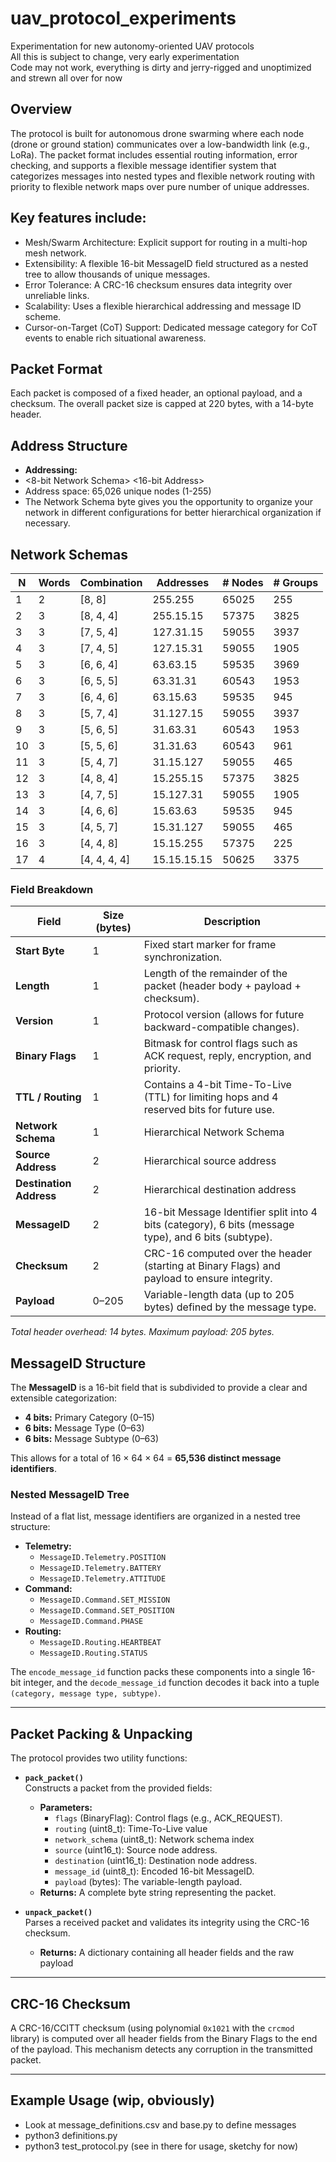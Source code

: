 # uav_protocol_experiments
Experimentation for new autonomy-oriented UAV protocols\
All this is subject to change, very early experimentation\
Code may not work, everything is dirty and jerry-rigged and unoptimized and strewn all over for now

## Overview
The protocol is built for autonomous drone swarming where each node (drone or ground station) communicates over a low-bandwidth link (e.g., LoRa). The packet format includes essential routing information, error checking, and supports a flexible message identifier system that categorizes messages into nested types and flexible network routing with priority to flexible network maps over pure number of unique addresses.

## Key features include:

* Mesh/Swarm Architecture: Explicit support for routing in a multi-hop mesh network.
* Extensibility: A flexible 16-bit MessageID field structured as a nested tree to allow thousands of unique messages.
* Error Tolerance: A CRC-16 checksum ensures data integrity over unreliable links.
* Scalability: Uses a flexible hierarchical addressing and message ID scheme.
* Cursor-on-Target (CoT) Support: Dedicated message category for CoT events to enable rich situational awareness.

## Packet Format
Each packet is composed of a fixed header, an optional payload, and a checksum. The overall packet size is capped at 220 bytes, with a 14-byte header.

## Address Structure

- **Addressing:** 
- <8-bit Network Schema> <16-bit Address>
- Address space: 65,026 unique nodes (1-255)
- The Network Schema byte gives you the opportunity to organize your network in different configurations for better hierarchical organization if necessary.

## Network Schemas
|N | Words | Combination |Addresses | # Nodes | # Groups |
|--|----|--------|---------|-------|-----|
| 1 | 2 | [8, 8] | 255.255 | 65025 | 255 |
| 2 | 3 | [8, 4, 4] | 255.15.15 | 57375 | 3825 |
| 3 | 3 | [7, 5, 4] | 127.31.15 | 59055 | 3937 |
| 4 | 3 | [7, 4, 5] | 127.15.31 | 59055 | 1905 |
| 5 | 3 | [6, 6, 4] | 63.63.15 | 59535 | 3969 |
| 6 | 3 | [6, 5, 5] | 63.31.31 | 60543 | 1953 |
| 7 | 3 | [6, 4, 6] | 63.15.63 | 59535 | 945 |
| 8 | 3 | [5, 7, 4] | 31.127.15 | 59055 | 3937 |
| 9 | 3 | [5, 6, 5] | 31.63.31 | 60543 | 1953 |
| 10 | 3 | [5, 5, 6] | 31.31.63 | 60543 | 961 |
| 11 | 3 | [5, 4, 7] | 31.15.127 | 59055 | 465 |
| 12 | 3 | [4, 8, 4] | 15.255.15 | 57375 | 3825 |
| 13 | 3 | [4, 7, 5] | 15.127.31 | 59055 | 1905 |
| 14 | 3 | [4, 6, 6] | 15.63.63 | 59535 | 945 |
| 15 | 3 | [4, 5, 7] | 15.31.127 | 59055 | 465 |
| 16 | 3 | [4, 4, 8] | 15.15.255 | 57375 | 225 |
| 17 | 4 | [4, 4, 4, 4] | 15.15.15.15 | 50625 | 3375 |

### Field Breakdown

| Field                   | Size (bytes) | Description                                                                                                  |
|-------------------------|--------------|--------------------------------------------------------------------------------------------------------------|
| **Start Byte**          | 1            | Fixed start marker for frame synchronization.                                |
| **Length**              | 1            | Length of the remainder of the packet (header body + payload + checksum).                                     |
| **Version**             | 1            | Protocol version (allows for future backward-compatible changes).                                             |
| **Binary Flags**        | 1            | Bitmask for control flags such as ACK request, reply, encryption, and priority.                               |
| **TTL / Routing**       | 1            | Contains a 4-bit Time-To-Live (TTL) for limiting hops and 4 reserved bits for future use.                      |
| **Network Schema**      | 1            | Hierarchical Network Schema
| **Source Address**      | 2            | Hierarchical source address
| **Destination Address** | 2            | Hierarchical destination address
| **MessageID**           | 2            | 16-bit Message Identifier split into 4 bits (category), 6 bits (message type), and 6 bits (subtype).            |
| **Checksum**            | 2            | CRC-16 computed over the header (starting at Binary Flags) and payload to ensure integrity.                   |
| **Payload**             | 0–205        | Variable-length data (up to 205 bytes) defined by the message type.                                           |

*Total header overhead: 14 bytes. Maximum payload: 205 bytes.*


## MessageID Structure

The **MessageID** is a 16-bit field that is subdivided to provide a clear and extensible categorization:

- **4 bits:** Primary Category (0–15)
- **6 bits:** Message Type (0–63)
- **6 bits:** Message Subtype (0–63)

This allows for a total of 16 × 64 × 64 = **65,536 distinct message identifiers**.

### Nested MessageID Tree

Instead of a flat list, message identifiers are organized in a nested tree structure:

- **Telemetry:**  
  - `MessageID.Telemetry.POSITION`  
  - `MessageID.Telemetry.BATTERY`  
  - `MessageID.Telemetry.ATTITUDE`
- **Command:**  
  - `MessageID.Command.SET_MISSION`  
  - `MessageID.Command.SET_POSITION`  
  - `MessageID.Command.PHASE`
- **Routing:**  
  - `MessageID.Routing.HEARTBEAT`  
  - `MessageID.Routing.STATUS`

The `encode_message_id` function packs these components into a single 16-bit integer, and the `decode_message_id` function decodes it back into a tuple `(category, message type, subtype)`.

---

## Packet Packing & Unpacking

The protocol provides two utility functions:

- **`pack_packet()`**  
  Constructs a packet from the provided fields:
  - **Parameters:**  
    - `flags` (BinaryFlag): Control flags (e.g., ACK_REQUEST).  
    - `routing` (uint8_t): Time-To-Live value
    - `network_schema` (uint8_t): Network schema index
    - `source` (uint16_t): Source node address.  
    - `destination` (uint16_t): Destination node address.  
    - `message_id` (uint8_t): Encoded 16-bit MessageID.  
    - `payload` (bytes): The variable-length payload.
  - **Returns:** A complete byte string representing the packet.

- **`unpack_packet()`**  
  Parses a received packet and validates its integrity using the CRC-16 checksum.
  - **Returns:** A dictionary containing all header fields and the raw payload

---

## CRC-16 Checksum

A CRC-16/CCITT checksum (using polynomial `0x1021` with the `crcmod` library) is computed over all header fields from the Binary Flags to the end of the payload. This mechanism detects any corruption in the transmitted packet.

---

## Example Usage (wip, obviously)

* Look at message_definitions.csv and base.py to define messages
* python3 definitions.py
* python3 test_protocol.py (see in there for usage, sketchy for now)